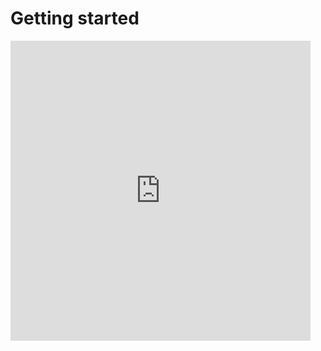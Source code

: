 # Getting started


<iframe src="https://giphy.com/embed/Lr4HRF6DEEJo90SQXF" width="480" height="480" style="" frameBorder="0" class="giphy-embed" allowFullScreen></iframe><p><a href="https://giphy.com/stickers/work-progress-workinprogress-Lr4HRF6DEEJo90SQXF"></a></p>
